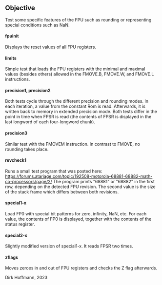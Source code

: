 ## Objective

Test some specific features of the FPU such as rounding or representing special conditions such as NaN.

#### fpuinit

Displays the reset values of all FPU registers. 

#### limits

Simple test that loads the FPU registers with the minimal and maximal values (besides others) allowed in the FMOVE.B, FMOVE.W, and FMOVE.L instructions.

#### precision1, precision2

Both tests cycle through the different precision and rounding modes. In each iteration, a value from the constant Rom is read. Afterwards, it is written back to memory in extended precision mode. Both tests differ in the point in time when FPSR is read (the contents of FPSR is displayed in the last longword of each four-longword chunk).

#### precision3

Similar test with the FMOVEM instruction. In contrast to FMOVE, no rounding takes place.

#### revcheck1

Runs a small test program that was posted here: https://forums.atariage.com/topic/192508-motorola-68881-68882-math-co-processors/page/2/
The program prints "68881" or "68882" in the first row, depending on the detected FPU revision. The second value is the size of the stack frame which differs between both revisions. 

#### special1-x

Load FP0 with special bit patterns for zero, infinity, NaN, etc. For each value, the contents of FP0 is displayed, together with the contents of the status register. 

#### special2-x

Slightly modified version of special1-x. It reads FPSR two times.

#### zflags

Moves zeroes in and out of FPU registers and checks the Z flag afterwards.


Dirk Hoffmann, 2023
